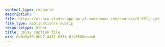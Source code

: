 ```yaml
---
content_type: resource
description: ''
file: https://ol-ocw-studio-app-qa.s3.amazonaws.com/courses/8-591j-systems-biology-fall-2014/8b8a5a638bb7443f633f6fa6580eaae0_cT855rpX8bc.srt
file_type: application/x-subrip
resourcetype: Other
title: 3play caption file
uid: 8b8a5a63-8bb7-443f-633f-6fa6580eaae0
---
```

